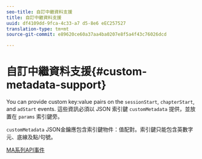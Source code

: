 ```yaml
---
seo-title: 自訂中繼資料支援
title: 自訂中繼資料支援
uuid: df4109dd-9fca-4c33-a7 d5-8e6 eEC257527
translation-type: tm+mt
source-git-commit: e89620ce60a37aa4ba0207e8f5a4f43c76026dcd

---
```



# 自訂中繼資料支援{#custom-metadata-support}

You can provide custom key:value pairs on the `sessionStart`, `chapterStart`, and `adStart` events. 這些資訊必須以 JSON 索引鍵 `customMetadata` 提供，並放置在 `params` 索引鍵旁。

`customMetadata` JSON金鑰應包含索引鍵物件：值配對。索引鍵只能包含英數字元、底線及點/句號。

[MA系列API事件](/help/media-collection-api/mc-api-ref/mc-api-events-req.md)

